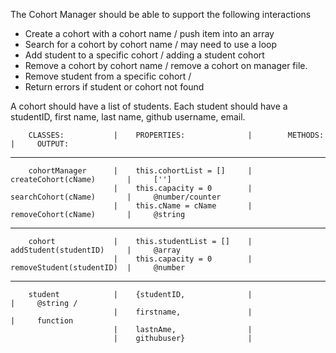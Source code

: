 The Cohort Manager should be able to support the following interactions

- Create a cohort with a cohort name /  push item into an array
- Search for a cohort by cohort name / may need to use a loop
- Add student to a specific cohort / adding a student cohort
- Remove a cohort by cohort name / remove a cohort on manager file.
- Remove student from a specific cohort /
- Return errors if student or cohort not found

A cohort should have a list of students. Each student should have a studentID, first name, last name, github username, email.

        CLASSES:           |    PROPERTIES:              |        METHODS:                  |     OUTPUT:
 ------------------------------------------------------------------------------------------------------------------
        cohortManager      |    this.cohortList = []     |        createCohort(cName)       |     ['']
                           |    this.capacity = 0        |        searchCohort(cName)       |     @number/counter
                           |    this.cName = cName       |        removeCohort(cName)       |     @string
 ------------------------------------------------------------------------------------------------------------------              
        cohort             |    this.studentList = []    |        addStudent(studentID)     |     @array
                           |    this.capacity = 0        |        removeStudent(studentID)  |     @number
 ------------------------------------------------------------------------------------------------------------------    
        student            |    {studentID,              |                                  |     @string / 
                           |    firstname,               |                                  |     function
                           |    lastnAme,                |
                           |    githubuser}              |
                                             
                           

        







